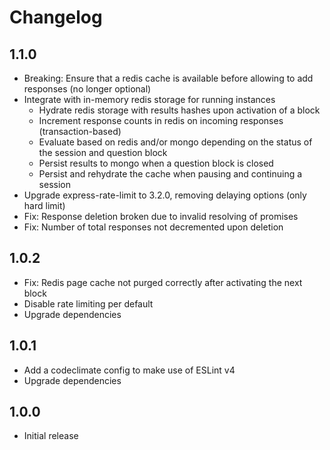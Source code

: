 # Changelog

## 1.1.0

- Breaking: Ensure that a redis cache is available before allowing to add responses (no longer optional)
- Integrate with in-memory redis storage for running instances
  - Hydrate redis storage with results hashes upon activation of a block
  - Increment response counts in redis on incoming responses (transaction-based)
  - Evaluate based on redis and/or mongo depending on the status of the session and question block
  - Persist results to mongo when a question block is closed
  - Persist and rehydrate the cache when pausing and continuing a session
- Upgrade express-rate-limit to 3.2.0, removing delaying options (only hard limit)
- Fix: Response deletion broken due to invalid resolving of promises
- Fix: Number of total responses not decremented upon deletion

## 1.0.2

- Fix: Redis page cache not purged correctly after activating the next block
- Disable rate limiting per default
- Upgrade dependencies

## 1.0.1

- Add a codeclimate config to make use of ESLint v4
- Upgrade dependencies

## 1.0.0

- Initial release
